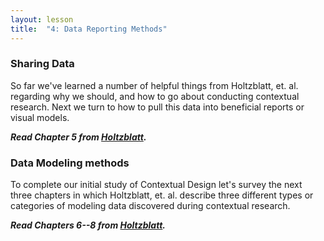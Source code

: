 ```yaml
---
layout: lesson
title:  "4: Data Reporting Methods"
---
```

### Sharing Data

So far we've learned a number of helpful things from Holtzblatt, et. al. regarding why we should, and how to go about conducting contextual research. Next we turn to how to pull this data into beneficial reports or visual models.

***Read Chapter 5 from [Holtzblatt][holtz].***

### Data Modeling methods

To complete our initial study of Contextual Design let's survey the next three chapters in which Holtzblatt, et. al. describe three different types or categories of modeling data discovered during contextual research.

***Read Chapters 6--8 from [Holtzblatt][holtz].***

[holtz]: http://0-proquest.safaribooksonline.com.library.cedarville.edu/book/design/9780128011362
[norman]: https://www.udacity.com/course/design101
